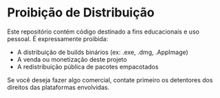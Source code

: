 # Proibição de Distribuição

Este repositório contém código destinado a fins educacionais e uso pessoal. É expressamente proibida:

- A distribuição de builds binários (ex: .exe, .dmg, .AppImage)
- A venda ou monetização deste projeto
- A redistribuição pública de pacotes empacotados

Se você deseja fazer algo comercial, contate primeiro os detentores dos direitos das plataformas envolvidas.
